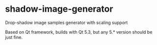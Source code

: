 shadow-image-generator
======================

Drop-shadow image samples generator with scaling support

Based on Qt framework, builds with Qt 5.3, but
any 5.* version should be just fine.
